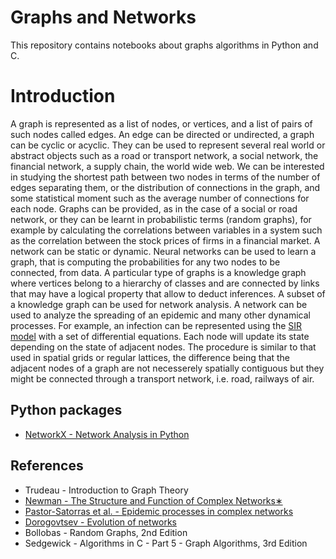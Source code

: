 Graphs and Networks
===================
This repository contains notebooks about graphs algorithms in Python and C.

# Introduction
A graph is represented as a list of nodes, or vertices, and a list of pairs of such nodes called edges. An edge can be directed or undirected, a graph can be cyclic or acyclic. They can be used to represent several real world or abstract objects such as a road or transport network, a social network, the financial network, a supply chain, the world wide web. We can be interested in studying the shortest path between two nodes in terms of the number of edges separating them, or the distribution of connections in the graph, and some statistical moment such as the average number of connections for each node. Graphs can be provided, as in the case of a social or road network, or they can be learnt in probabilistic terms (random graphs), for example by calculating the correlations between variables in a system such as the correlation between the stock prices of firms in a financial market. A network can be static or dynamic. Neural networks can be used to learn a graph, that is computing the probabilities for any two nodes to be connected, from data. A particular type of graphs is a knowledge graph where vertices belong to a hierarchy of classes and are connected by links that may have a logical property that allow to deduct inferences. A subset of a knowledge graph can be used for network analysis. A network can be used to analyze the spreading of an epidemic and many other dynamical processes. For example, an infection can be represented using the [SIR model](https://en.wikipedia.org/wiki/Compartmental_models_(epidemiology)#The_SIR_model) with a set of differential equations. Each node will update its state depending on the state of adjacent nodes. The procedure is similar to that used in spatial grids or regular lattices, the difference being that the adjacent nodes of a graph are not necesserely spatially contiguous but they might be connected through a transport network, i.e. road, railways of air.   

## Python packages
* [NetworkX - Network Analysis in Python](https://networkx.org/documentation/stable/index.html)

## References
* Trudeau - Introduction to Graph Theory
* [Newman - The Structure and Function of Complex Networks∗](https://arxiv.org/abs/cond-mat/0303516)
* [Pastor-Satorras et al. - Epidemic processes in complex networks](https://arxiv.org/abs/1408.2701)
* [Dorogovtsev - Evolution of networks](https://arxiv.org/abs/cond-mat/0106144)
* Bollobas - Random Graphs, 2nd Edition
* Sedgewick - Algorithms in C - Part 5 - Graph  Algorithms, 3rd Edition
